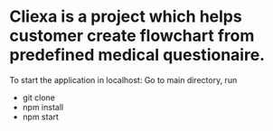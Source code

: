 # Cliexa is a project which helps customer create flowchart from predefined medical questionaire. 
To start the application in localhost:
Go to main directory, run 
+ git clone <gihthublink>
+ npm install
+ npm start
